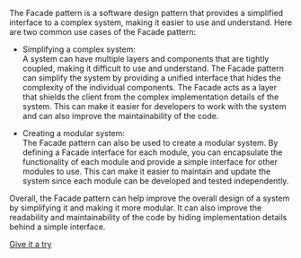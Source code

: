 The Facade pattern is a software design pattern that provides a simplified interface to a complex system, making it easier to use and understand. Here are two common use cases of the Facade pattern:

- Simplifying a complex system: \
A system can have multiple layers and components that are tightly coupled, making it difficult to use and understand. The Facade pattern can simplify the system by providing a unified interface that hides the complexity of the individual components. The Facade acts as a layer that shields the client from the complex implementation details of the system. This can make it easier for developers to work with the system and can also improve the maintainability of the code.


- Creating a modular system:\
The Facade pattern can also be used to create a modular system. By defining a Facade interface for each module, you can encapsulate the functionality of each module and provide a simple interface for other modules to use. This can make it easier to maintain and update the system since each module can be developed and tested independently.

Overall, the Facade pattern can help improve the overall design of a system by simplifying it and making it more modular. It can also improve the readability and maintainability of the code by hiding implementation details behind a simple interface.

[Give it a try](./../../../../../../../test/java/io/barblin/patterns/structural/facade/FacadeTest.java)